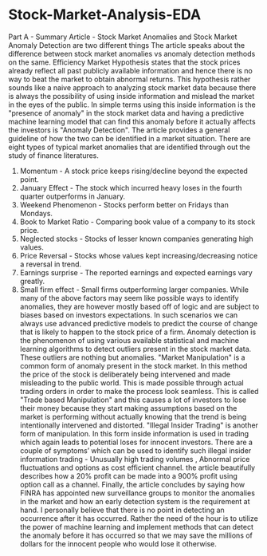 # Stock-Market-Analysis-EDA
Part A - Summary
Article - Stock Market Anomalies and Stock Market Anomaly Detection are two different things
The article speaks about the difference between stock market anomalies vs anomaly detection methods on the same. Efficiency Market Hypothesis states that the stock prices already reflect all past publicly available information and hence there is no way to beat the market to obtain abnormal returns. This hypothesis rather sounds like a naive approach to analyzing stock market data because there is always the possibility of using inside information and mislead the market in the eyes of the public. In simple terms using this inside information is the "presence of anomaly" in the stock market data and having a predictive machine learning model that can find this anomaly before it actually affects the investors is "Anomaly Detection". The article provides a general guideline of how the two can be identified in a market situation.
There are eight types of typical market anomalies that are identified through out the study of finance literatures.
1. Momentum - A stock price keeps rising/decline beyond the expected point.
2. January Effect - The stock which incurred heavy loses in the fourth quarter outperforms in January.
3. Weekend Phenomenon - Stocks perform better on Fridays than Mondays.
4. Book to Market Ratio - Comparing book value of a company to its stock price.
5. Neglected stocks - Stocks of lesser known companies generating high values.
6. Price Reversal - Stocks whose values kept increasing/decreasing notice a reversal in trend.
7. Earnings surprise - The reported earnings and expected earnings vary greatly.
8. Small firm effect - Small firms outperforming larger companies.
While many of the above factors may seem like possible ways to identify anomalies, they are however mostly based off of logic and are subject to biases based on investors expectations. In such scenarios we can always use advanced predictive models to predict the course of change that is likely to happen to the stock price of a firm.
Anomaly detection is the phenomenon of using various available statistical and machine learning algorithms to detect outliers present in the stock market data. These outliers are nothing but anomalies. "Market Manipulation" is a common form of anomaly present in the stock market. In this method the price of the stock is deliberately being intervened and made misleading to the public world. This is made possible through actual trading orders in order to make the process look seamless. This is called "Trade based Manipulation" and this causes a lot of investors to lose their money because they start making assumptions based on the market is performing without actually knowing that the trend is being intentionally intervened and distorted.
"Illegal Insider Trading" is another form of manipulation. In this form inside information is used in trading which again leads to potential loses for innocent investors. There are a couple of symptoms’ which can be used to identify such illegal insider information trading - Unusually high trading volumes , Abnormal price fluctuations and options as cost efficient channel. the article beautifully describes how a 20% profit can be made into a 900% profit using option call as a channel.
Finally, the article concludes by saying how FINRA has appointed new surveillance groups to monitor the anomalies in the market and how an early detection system is the requirement at hand. I personally believe that there is no point in detecting an occurrence after it has occurred. Rather the need of the hour is to utilize the power of machine learning and implement methods that can detect the anomaly before it has occurred so that we may save the millions of dollars for the innocent people who would lose it otherwise.
